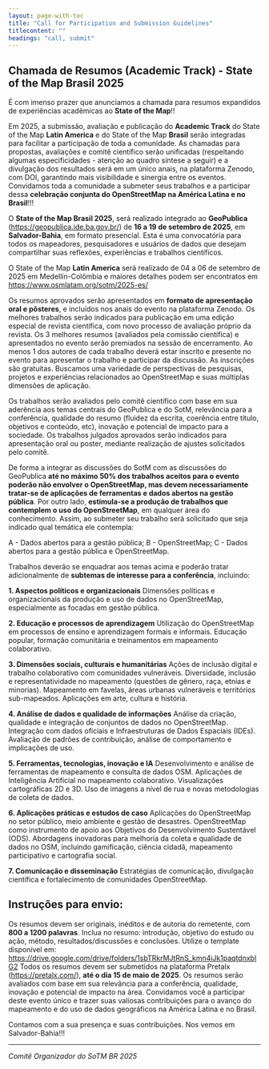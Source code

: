 ```yaml
---
layout: page-with-toc
title: "Call for Participation and Submission Guidelines"
titlecontent: ""
headings: "call, submit"
---
```


<h2 id="call">Chamada de Resumos (Academic Track) - State of the Map Brasil 2025</h2>



É com imenso prazer que anunciamos a chamada para resumos expandidos de experiências acadêmicas ao <b>State of the Map</b>!!

Em 2025, a submissão, avaliação e publicação do <b>Academic Track</b> do State of the Map <b>Latin America</b> e do State of the Map <b>Brasil</b> serão integradas para facilitar a participação de toda a comunidade. As chamadas para propostas, avaliações e comitê científico serão unificadas (respeitando algumas especificidades - atenção ao quadro síntese a seguir) e a divulgação dos resultados será em um único anais, na plataforma Zenodo, com DOI, garantindo mais visibilidade e sinergia entre os eventos.
Convidamos toda a comunidade a submeter seus trabalhos e a participar dessa <b>celebração conjunta do OpenStreetMap na América Latina e no Brasil</b>!!!

O <b>State of the Map Brasil 2025</b>, será realizado integrado ao <b>GeoPublica</b> (https://geopublica.ide.ba.gov.br/) de <b>16 a 19 de setembro de 2025</b>, em <b>Salvador-Bahia</b>, em formato presencial. Esta é uma convocatória para todos os mapeadores, pesquisadores e usuários de dados que desejam compartilhar suas reflexões, experiências e trabalhos científicos.

O State of the Map <b>Latin America</b> será realizado de 04 a 06 de setembro de 2025 em Medellín-Colômbia e maiores detalhes podem ser encontratos em https://www.osmlatam.org/sotm/2025-es/

Os resumos aprovados serão apresentados em <b>formato de apresentação oral e pôsteres</b>, e incluídos nos anais do evento na plataforma Zenodo.
Os melhores trabalhos serão indicados para publicação em uma edição especial de revista científica, com novo processo de avaliação próprio da revista.
Os 3 melhores resumos (avaliados pela comissão científica) e apresentados no evento serão premiados na sessão de encerramento.
Ao menos 1 dos autores de cada trabalho deverá estar inscrito e presente no evento para apresentar o trabalho e participar da discussão. ​As inscrições são gratuitas.
Buscamos uma variedade de perspectivas de pesquisas, projetos e experiências relacionados ao OpenStreetMap e suas múltiplas dimensões de aplicação.


Os trabalhos serão avaliados pelo comitê científico com base em sua aderência aos temas centrais do GeoPublica e do SotM, relevância para a conferência, qualidade do resumo (fluidez da escrita, coerência entre título, objetivos e conteúdo, etc), inovação e potencial de impacto para a sociedade. Os trabalhos julgados aprovados serão indicados para apresentação oral ou poster, mediante realização de ajustes solicitados pelo comitê.

De forma a integrar as discussões do SotM com as discussões do GeoPublica <b>até no máximo 50% dos trabalhos aceitos para o evento poderão não envolver o OpenStreetMap, mas devem necessariamente tratar-se de aplicações de ferramentas e dados abertos na gestão pública</b>. Por outro lado, <b>estimula-se a produção de trabalhos que contemplem o uso do OpenStreetMap</b>, em qualquer área do conhecimento. Assim, ao submeter seu trabalho será solicitado que seja indicado qual temática ele contempla:

A - Dados abertos para a gestão pública;
B - OpenStreetMap;
C - Dados abertos para a gestão pública e OpenStreetMap.

Trabalhos deverão se enquadrar aos temas acima e poderão tratar adicionalmente de <b>subtemas de interesse para a conferência</b>, incluindo:

<b>1. Aspectos políticos e organizacionais</b>
Dimensões políticas e organizacionais da produção e uso de dados no OpenStreetMap, especialmente as focadas em gestão pública.

<b>2. Educação e processos de aprendizagem</b>
Utilização do OpenStreetMap em processos de ensino e aprendizagem formais e informais.
Educação popular, formação comunitária e treinamentos em mapeamento colaborativo.

<b>3. Dimensões sociais, culturais e humanitárias</b>
Ações de inclusão digital e trabalho colaborativo com comunidades vulneráveis.
Diversidade, inclusão e representatividade no mapeamento (questões de gênero, raça, etnias e minorias).
Mapeamento em favelas, áreas urbanas vulneráveis e territórios sub-mapeados.
Aplicações em arte, cultura e história.

<b>4. Análise de dados e qualidade de informações</b>
Análise da criação, qualidade e integração de conjuntos de dados no OpenStreetMap.
Integração com dados oficiais e Infraestruturas de Dados Espaciais (IDEs).
Avaliação de padrões de contribuição, análise de comportamento e implicações de uso.

<b>5. Ferramentas, tecnologias, inovação e IA</b>
Desenvolvimento e análise de ferramentas de mapeamento e consulta de dados OSM.
Aplicações de Inteligência Artificial no mapeamento colaborativo.
Visualizações cartográficas 2D e 3D.
Uso de imagens a nível de rua e novas metodologias de coleta de dados.

<b>6. Aplicações práticas e estudos de caso</b>
Aplicações do OpenStreetMap no setor público, meio ambiente e gestão de desastres.
OpenStreetMap como instrumento de apoio aos Objetivos do Desenvolvimento Sustentável (ODS).
Abordagens inovadoras para melhoria da coleta e qualidade de dados no OSM, incluindo gamificação, ciência cidadã, mapeamento participativo e cartografia social.

<b>7. Comunicação e disseminação</b>
Estratégias de comunicação, divulgação científica e fortalecimento de comunidades OpenStreetMap.


<h2 id="submit">Instruções para envio:</h2>

Os resumos devem ser originais, inéditos e de autoria do remetente, com <b>800 a 1200 palavras</b>.
Inclua no resumo: introdução, objetivo do estudo ou ação, método, resultados/discussões e conclusões.
Utilize o template disponível em: https://drive.google.com/drive/folders/1sbTRkrMJtRnS_kmn4iJk1paqtdnxblG2
Todos os resumos devem ser submetidos na plataforma Pretalx (https://pretalx.com/), <b>até o dia 15 de maio de 2025</b>.
Os resumos serão avaliados com base em sua relevância para a conferência, qualidade, inovação e potencial de impacto na área.
Convidamos você a participar deste evento único e trazer suas valiosas contribuições para o avanço do mapeamento e do uso de dados geográficos na América Latina e no Brasil.

Contamos com a sua presença e suas contribuições. Nos vemos em Salvador-Bahia!!!

<hr>

_Comitê Organizador do SoTM BR 2025_
